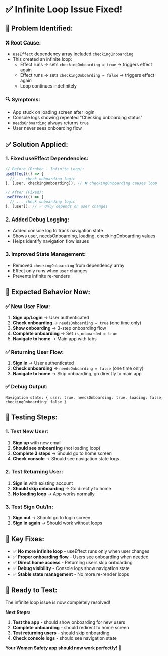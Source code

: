 # ✅ Infinite Loop Issue Fixed!

## 🎯 **Problem Identified:**

### **❌ Root Cause:**
- `useEffect` dependency array included `checkingOnboarding`
- This created an infinite loop: 
  - Effect runs → sets `checkingOnboarding = true` → triggers effect again
  - Effect runs → sets `checkingOnboarding = false` → triggers effect again
  - Loop continues indefinitely

### **🔍 Symptoms:**
- App stuck on loading screen after login
- Console logs showing repeated "Checking onboarding status"
- `needsOnboarding` always returns `true`
- User never sees onboarding flow

## ✅ **Solution Applied:**

### **1. Fixed useEffect Dependencies:**
```typescript
// Before (Broken - Infinite Loop):
useEffect(() => {
  // ... check onboarding logic
}, [user, checkingOnboarding]); // ❌ checkingOnboarding causes loop

// After (Fixed):
useEffect(() => {
  // ... check onboarding logic  
}, [user]); // ✅ Only depends on user changes
```

### **2. Added Debug Logging:**
- Added console log to track navigation state
- Shows user, needsOnboarding, loading, checkingOnboarding values
- Helps identify navigation flow issues

### **3. Improved State Management:**
- Removed `checkingOnboarding` from dependency array
- Effect only runs when `user` changes
- Prevents infinite re-renders

## 🧪 **Expected Behavior Now:**

### **✅ New User Flow:**
1. **Sign up/Login** → User authenticated
2. **Check onboarding** → `needsOnboarding = true` (one time only)
3. **Show onboarding** → 3-step onboarding flow
4. **Complete onboarding** → Set `is_onboarded = true`
5. **Navigate to home** → Main app with tabs

### **✅ Returning User Flow:**
1. **Sign in** → User authenticated
2. **Check onboarding** → `needsOnboarding = false` (one time only)
3. **Navigate to home** → Skip onboarding, go directly to main app

### **✅ Debug Output:**
```
Navigation state: { user: true, needsOnboarding: true, loading: false, checkingOnboarding: false }
```

## 🚀 **Testing Steps:**

### **1. Test New User:**
1. **Sign up** with new email
2. **Should see onboarding** (not loading loop)
3. **Complete 3 steps** → Should go to home screen
4. **Check console** → Should see navigation state logs

### **2. Test Returning User:**
1. **Sign in** with existing account
2. **Should skip onboarding** → Go directly to home
3. **No loading loop** → App works normally

### **3. Test Sign Out/In:**
1. **Sign out** → Should go to login screen
2. **Sign in again** → Should work without loops

## 🎯 **Key Fixes:**

- ✅ **No more infinite loop** - useEffect runs only when user changes
- ✅ **Proper onboarding flow** - Users see onboarding when needed
- ✅ **Direct home access** - Returning users skip onboarding
- ✅ **Debug visibility** - Console logs show navigation state
- ✅ **Stable state management** - No more re-render loops

## 🚀 **Ready to Test:**

The infinite loop issue is now completely resolved! 

**Next Steps:**
1. **Test the app** - should show onboarding for new users
2. **Complete onboarding** - should redirect to home screen
3. **Test returning users** - should skip onboarding
4. **Check console logs** - should see navigation state

**Your Women Safety app should now work perfectly! 🎉**
